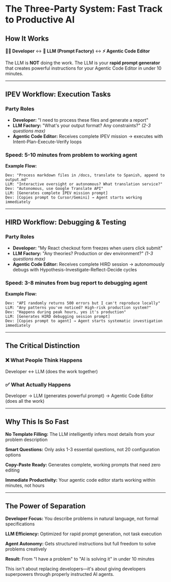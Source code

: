 # The Three-Party System: Fast Track to Productive AI

## How It Works

**🧑‍💻 Developer** ↔ **🤖 LLM (Prompt Factory)** ↔ **⚡ Agentic Code Editor**

The LLM is **NOT** doing the work. The LLM is your **rapid prompt generator** that creates powerful instructions for your Agentic Code Editor in under 10 minutes.

---

## IPEV Workflow: Execution Tasks

### Party Roles
- **Developer:** "I need to process these files and generate a report"
- **LLM Factory:** "What's your output format? Any constraints?" *(2-3 questions max)*
- **Agentic Code Editor:** Receives complete IPEV mission → executes with Intent-Plan-Execute-Verify loops

### Speed: 5-10 minutes from problem to working agent

**Example Flow:**
```
Dev: "Process markdown files in /docs, translate to Spanish, append to output.md"
LLM: "Interactive oversight or autonomous? What translation service?"
Dev: "Autonomous, use Google Translate API"  
LLM: [Generates complete IPEV mission prompt]
Dev: [Copies prompt to Cursor/Gemini] → Agent starts working immediately
```

---

## HIRD Workflow: Debugging & Testing

### Party Roles  
- **Developer:** "My React checkout form freezes when users click submit"
- **LLM Factory:** "Any theories? Production or dev environment?" *(1-3 questions max)*
- **Agentic Code Editor:** Receives complete HIRD session → autonomously debugs with Hypothesis-Investigate-Reflect-Decide cycles

### Speed: 3-8 minutes from bug report to debugging agent

**Example Flow:**
```
Dev: "API randomly returns 500 errors but I can't reproduce locally"
LLM: "Any patterns you've noticed? High-risk production system?"
Dev: "Happens during peak hours, yes it's production"
LLM: [Generates HIRD debugging session prompt]  
Dev: [Copies prompt to agent] → Agent starts systematic investigation immediately
```

---

## The Critical Distinction

### ❌ What People Think Happens
Developer ↔ LLM (does the work together)

### ✅ What Actually Happens  
Developer → LLM (generates powerful prompt) → Agentic Code Editor (does all the work)

---

## Why This Is So Fast

**No Template Filling:** The LLM intelligently infers most details from your problem description

**Smart Questions:** Only asks 1-3 essential questions, not 20 configuration options

**Copy-Paste Ready:** Generates complete, working prompts that need zero editing

**Immediate Productivity:** Your agentic code editor starts working within minutes, not hours

---

## The Power of Separation

**Developer Focus:** You describe problems in natural language, not formal specifications

**LLM Efficiency:** Optimized for rapid prompt generation, not task execution  

**Agent Autonomy:** Gets structured instructions but full freedom to solve problems creatively

**Result:** From "I have a problem" to "AI is solving it" in under 10 minutes

This isn't about replacing developers—it's about giving developers superpowers through properly instructed AI agents.